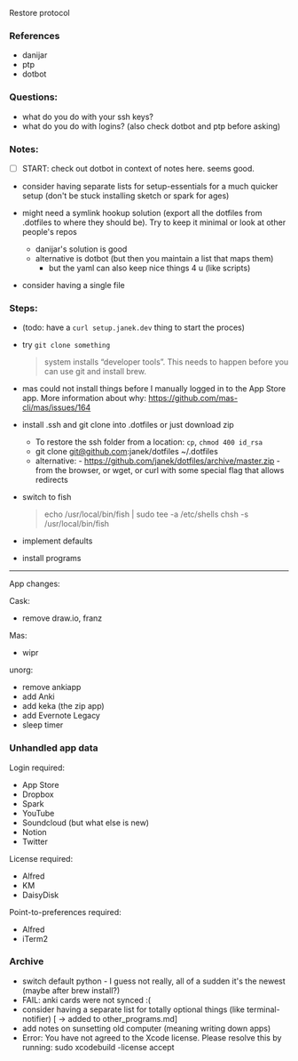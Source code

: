Restore protocol

### References 
- danijar
- ptp
- dotbot

### Questions: 
- what do you do with your ssh keys?
- what do you do with logins? (also check dotbot and ptp before asking)

### Notes:


- [ ] START: check out dotbot in context of notes here. seems good.
- consider having separate lists for setup-essentials for a much quicker setup (don't be stuck installing sketch or spark for ages)
- might need a symlink hookup solution (export all the dotfiles from .dotfiles to where they should be). Try to keep it minimal or look at other people's repos
	- danijar's solution is good
	- alternative is dotbot (but then you maintain a list that maps them)
		- but the yaml can also keep nice things 4 u (like scripts)

- consider having a single file


### Steps:
- (todo: have a `curl setup.janek.dev` thing to start the proces)
- try `git clone something`
	> system installs “developer tools”. This needs to happen before you can use git and install brew.

- mas could not install things before I manually logged in to the App Store app. More information about why: https://github.com/mas-cli/mas/issues/164

- install .ssh and git clone into .dotfiles or just download zip 
	- To restore the ssh folder from a location:  `cp`, `chmod 400 id_rsa`
	- git clone git@github.com:janek/dotfiles ~/.dotfiles
	- alternative: - https://github.com/janek/dotfiles/archive/master.zip - from the browser, or wget, or curl with some special flag that allows redirects
- switch to fish 
	> echo /usr/local/bin/fish | sudo tee -a /etc/shells
	> chsh -s /usr/local/bin/fish




- implement defaults

- install programs



 


____ 
App changes:


Cask:
- remove draw.io, franz


Mas:
+ wipr


unorg:
- remove ankiapp
- add Anki 
- add keka (the zip app)
- add Evernote Legacy
- sleep timer



### Unhandled app data

Login required: 
- App Store
- Dropbox
- Spark
- YouTube
- Soundcloud (but what else is new)
- Notion
- Twitter

License required:
- Alfred
- KM
- DaisyDisk

Point-to-preferences required:
- Alfred
- iTerm2



### Archive

- switch default python - I guess not really, all of a sudden it's the newest (maybe after brew install?)
- FAIL: anki cards were not synced :(
- consider having a separate list for totally optional things (like terminal-notifier) [ -> added to other_programs.md]
- add notes on sunsetting old computer (meaning writing down apps)
- Error: You have not agreed to the Xcode license. Please resolve this by running:
  sudo xcodebuild -license accept


